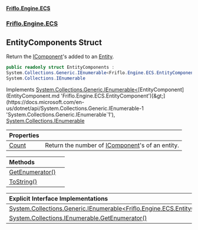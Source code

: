 #### [Friflo.Engine.ECS](index.md 'index')
### [Friflo.Engine.ECS](Friflo.Engine.ECS.md 'Friflo.Engine.ECS')

## EntityComponents Struct

Return the [IComponent](IComponent.md 'Friflo.Engine.ECS.IComponent')'s added to an [Entity](Entity.md 'Friflo.Engine.ECS.Entity').

```csharp
public readonly struct EntityComponents :
System.Collections.Generic.IEnumerable<Friflo.Engine.ECS.EntityComponent>,
System.Collections.IEnumerable
```

Implements [System.Collections.Generic.IEnumerable&lt;](https://docs.microsoft.com/en-us/dotnet/api/System.Collections.Generic.IEnumerable-1 'System.Collections.Generic.IEnumerable`1')[EntityComponent](EntityComponent.md 'Friflo.Engine.ECS.EntityComponent')[&gt;](https://docs.microsoft.com/en-us/dotnet/api/System.Collections.Generic.IEnumerable-1 'System.Collections.Generic.IEnumerable`1'), [System.Collections.IEnumerable](https://docs.microsoft.com/en-us/dotnet/api/System.Collections.IEnumerable 'System.Collections.IEnumerable')

| Properties | |
| :--- | :--- |
| [Count](EntityComponents.Count.md 'Friflo.Engine.ECS.EntityComponents.Count') | Return the number of [IComponent](IComponent.md 'Friflo.Engine.ECS.IComponent')'s of an entity. |

| Methods | |
| :--- | :--- |
| [GetEnumerator()](EntityComponents.GetEnumerator().md 'Friflo.Engine.ECS.EntityComponents.GetEnumerator()') | |
| [ToString()](EntityComponents.ToString().md 'Friflo.Engine.ECS.EntityComponents.ToString()') | |

| Explicit Interface Implementations | |
| :--- | :--- |
| [System.Collections.Generic.IEnumerable&lt;Friflo.Engine.ECS.EntityComponent&gt;.GetEnumerator()](EntityComponents.System.Collections.Generic.IEnumerable_Friflo.Engine.ECS.EntityComponent_.GetEnumerator().md 'Friflo.Engine.ECS.EntityComponents.System.Collections.Generic.IEnumerable<Friflo.Engine.ECS.EntityComponent>.GetEnumerator()') | |
| [System.Collections.IEnumerable.GetEnumerator()](EntityComponents.System.Collections.IEnumerable.GetEnumerator().md 'Friflo.Engine.ECS.EntityComponents.System.Collections.IEnumerable.GetEnumerator()') | |
